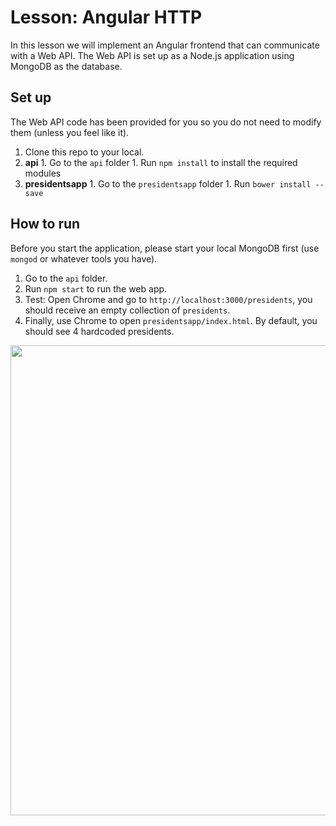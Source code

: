 # Lesson: Angular HTTP

In this lesson we will implement an Angular frontend that can communicate with a Web API. The Web API is set up as a Node.js application using MongoDB as the database.

## Set up

The Web API code has been provided for you so you do not need to modify them (unless you feel like it).

  1. Clone this repo to your local.
  1. **api**
    1. Go to the `api` folder
    1. Run `npm install` to install the required modules
  1. **presidentsapp**
    1. Go to the `presidentsapp` folder
    1. Run `bower install --save`


## How to run

Before you start the application, please start your local MongoDB first (use `mongod` or whatever tools you have).

  1. Go to the `api` folder.
  1. Run `npm start` to run the web app.
  1. Test: Open Chrome and go to `http://localhost:3000/presidents`, you should receive an empty collection of `presidents`.
  1. Finally, use Chrome to open `presidentsapp/index.html`. By default, you should see 4 hardcoded presidents.

<img width="752"  src="https://cloud.githubusercontent.com/assets/25366/9017871/7cf4a79e-378e-11e5-85d8-d018f0a7ab21.png">

